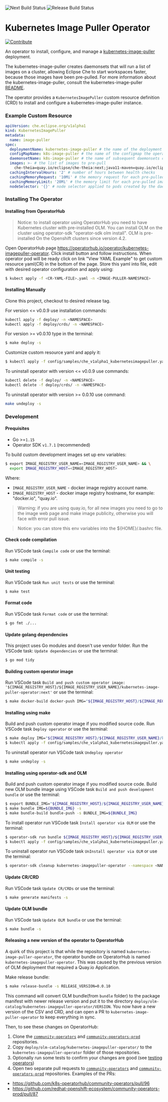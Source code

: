 ![Next Build Status](https://github.com/che-incubator/kubernetes-image-puller-operator/actions/workflows/next-build.yml/badge.svg)
![Release Build Status](https://github.com/che-incubator/kubernetes-image-puller-operator/actions/workflows/release.yml/badge.svg)

# Kubernetes Image Puller Operator

[![Contribute](https://www.eclipse.org/che/contribute.svg)](https://workspaces.openshift.com#https://github.com/che-incubator/kubernetes-image-puller-operator)

An operator to install, configure, and manage a [kubernetes-image-puller](https://github.com/che-incubator/kubernetes-image-puller) deployment.

The kubernetes-image-puller creates daemonsets that will run a list of images on a cluster, allowing Eclipse Che to start workspaces faster, because those images have been pre-pulled.  For more information about the kubernetes-image-puller, consult the kubernetes-image-puller [README](https://github.com/che-incubator/kubernetes-image-puller/blob/master/README.md).

The operator provides a `KubernetesImagePuller` custom resource definition (CRD) to install and configure a kubernetes-image-puller instance.

### Example Custom Resource

```yaml
apiVersion: che.eclipse.org/v1alpha1
kind: KubernetesImagePuller
metadata:
  name: image-puller
spec:
  deploymentName: kubernetes-image-puller # the name of the deployment the operator creates
  configMapName: k8s-image-puller # the name of the configmap the operator creates
  daemonsetName: k8s-image-puller # the name of subsequent daemonsets created by the kubernetes-image-puller
  images: >- # the list of images to pre-pull
  	che-theia=quay.io/eclipse/che-theia:next;java11-maven=quay.io/eclipse/che-java11-maven:next
  cachingIntervalHours: '2' # number of hours between health checks
  cachingMemoryRequest: '10Mi' # the memory request for each pre-pulled image
  cachingMemoryLimit: '20Mi' # the memory limit for each pre-pulled image
  nodeSelector: '{}' # node selector applied to pods created by the daemonset
```

### Installing The Operator

#### Installing from OperatorHub

> Notice: to install operator using OperatorHub you need to have Kubernetes cluster with pre-installed OLM. 
You can install OLM on the cluster using operator-sdk "operator-sdk olm install". OLM is pre-installed On the Openshift clusters since version 4.2.

Open OperatorHub page https://operatorhub.io/operator/kubernetes-imagepuller-operator. Click install button and follow instructions.
When operator pod will be ready click on link "View YAML Example" to get custom resource yaml(CR) in the bottom of the page.
Store this yaml into file, edit with desired operator configuration and apply using:

```bash
$ kubect apply -f <CR-YAML-FILE>.yaml -n <IMAGE-PULLER-NAMESPACE>
```

#### Installing Manually

Clone this project, checkout to desired release tag.

For version <= v0.0.9 use installation commands:

```bash
kubectl apply -f deploy/ -n <NAMESPACE>
kubectl apply -f deploy/crds/ -n <NAMESPACE>
```

For version >= v0.0.10 type in the terminal:

``` bash
$ make deploy -s
```

Customize custom resource yaml and apply it:

```bash
$ kubectl apply -f config/samples/che_v1alpha1_kubernetesimagepuller.yaml -n kubernetes-image-puller-operator
```

To uninstall operator with version <= v0.0.9 use commands:

```bash
kubectl delete -f deploy/ -n <NAMESPACE>
kubectl delete -f deploy/crds/ -n <NAMESPACE>
```

To uninstall operator with version >= 0.0.10 use command:

```bash
make undeploy -s
```

### Development

#### Prequisites
* Go >=`1.15`
* Operator SDK `v1.7.1` (recommended)

To build custom development images set up env variables:

```bash
$ export IMAGE_REGISTRY_USER_NAME=<IMAGE_REGISTRY_USER_NAME> && \
  export IMAGE_REGISTRY_HOST=<IMAGE_REGISTRY_HOST>
```

Where:
- `IMAGE_REGISTRY_USER_NAME` - docker image registry account name.
- `IMAGE_REGISTRY_HOST` - docker image registry hostname, for example: "docker.io", "quay.io".

> Warning: if you are using quay.io, for all new images you need to go to the image web page and make image publicity,
otherwise you will face with error pull issue.

> Notice: you can store this env variables into the ${HOME}/.bashrc file.

#### Check code compilation

Run VSCode task `Compile code` or use the terminal:

```bash
$ make compile -s
```

#### Unit testing

Run VSCode task `Run unit tests` or use the terminal:

```bash
$ make test
```

#### Format code

Run VSCode task `Format code` or use the terminal:

```bash
$ go fmt ./...
```

#### Update golang dependencies

This project uses Go modules and doesn't use vendor folder. Run the VSCode task: `Update dependencies` or use the terminal:

```bash
$ go mod tidy
```

#### Building custom operator image

Run VSCode task `Build and push custom operator image: '${IMAGE_REGISTRY_HOST}/${IMAGE_REGISTRY_USER_NAME}/kubernetes-image-puller-operator:next'` or use the terminal:

```bash
$ make docker-build docker-push IMG="${IMAGE_REGISTRY_HOST}/${IMAGE_REGISTRY_USER_NAME}/kubernetes-image-puller-operator:next"
```

#### Installing using make

Build and push custom operator image if you modified source code.
Run VSCode task `Deploy operator` or use the terminal:

```bash
$ make deploy IMG="${IMAGE_REGISTRY_HOST}/${IMAGE_REGISTRY_USER_NAME}/kubernetes-image-puller-operator:next" -s
$ kubectl apply -f config/samples/che_v1alpha1_kubernetesimagepuller.yaml -n <NAMESPACE>
```

To uninstall operator run VSCode task `Undeploy operator`

```bash
$ make undeploy -s
```

#### Installing using operator-sdk and OLM

Build and push custom operator image if you modified source code. 
Build new OLM bundle image using VSCode task `Build and push development bundle` or use the terminal:

```bash
$ export BUNDLE_IMG="${IMAGE_REGISTRY_HOST}/${IMAGE_REGISTRY_USER_NAME}/kubernetes-image-puller-operator-bundle:next"
$ make bundle IMG=${BUNDLE_IMG} -s
$ make bundle-build bundle-push -s BUNDLE_IMG=${BUNDLE_IMG}
```

To install operator run VSCode task `Install operator via OLM` or use the terminal:

```bash
$ operator-sdk run bundle ${IMAGE_REGISTRY_HOST}/${IMAGE_REGISTRY_USER_NAME}/kubernetes-image-puller-operator-bundle:next --namespace <NAMESPACE>
$ kubectl apply -f config/samples/che_v1alpha1_kubernetesimagepuller.yaml -n <NAMESPACE>
```

To uninstall operator run VSCode task `UnInstall operator via OLM` or use the terminal:

```bash
$ operator-sdk cleanup kubernetes-imagepuller-operator --namespace <NAMESPACE>
```

#### Update CR/CRD

Run VSCode task `Update CR/CRDs` or use the terminal:

```bash
$ make generate manifests -s
```

#### Update OLM bundle

Run VSCode task `Update OLM bundle` or use the terminal:

```bash
$ make bundle -s
```

#### Releasing a new version of the operator to OperatorHub

A quirk of this project is that while the repository is named `kubernetes-image-puller-operator`, the operator bundle on OperatorHub is named `kubernetes-imagepuller-operator`.  This was caused by the previous version of OLM deployment that required a Quay.io Application.  

Make release bundle:

```bash
$ make release-bundle -s RELEASE_VERSION=0.0.10
```

This command will convert OLM bundle(from `bundle` folder) to the package manifest with newer release
version and put it to the directory `deploy/olm-catalog/kubernetes-imagepuller-operator/VERSION`.
You now have a new version of the CSV and CRD, and can open a PR to `kubernetes-image-puller-operator` to keep everything in sync.

Then, to see these changes on OperatorHub:
1. Clone the [`community-operators`](https://github.com/k8s-operatorhub/community-operators) and [`community-operators-prod`](https://github.com/redhat-openshift-ecosystem/community-operators-prod/) repositories.
2. Copy `deploy/olm-catalog/kubernetes-imagepuller-operator/` to the `kubernetes-imagepuller-operator` folder of those repositories.
3. Optionally run some tests to confirm your changes are good (see [testing operators](https://github.com/operator-framework/community-operators/blob/master/docs/testing-operators.md))
4. Open two separate pull requests to [`community-operators`](https://github.com/k8s-operatorhub/community-operators/) and [`community-operators-prod`](https://github.com/redhat-openshift-ecosystem/community-operators-prod/) repositories. Examples of the PRs:
- https://github.com/k8s-operatorhub/community-operators/pull/96
- https://github.com/redhat-openshift-ecosystem/community-operators-prod/pull/87
